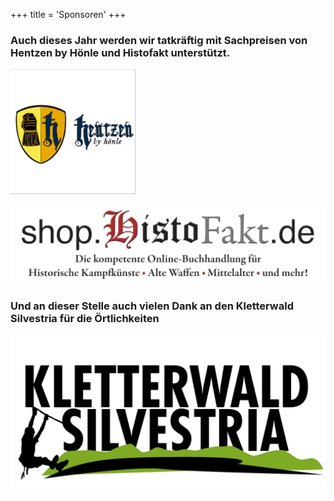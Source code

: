+++
title = 'Sponsoren'
+++

### Auch dieses Jahr werden wir tatkräftig mit Sachpreisen von Hentzen by Hönle und Histofakt unterstützt.
<img src="images/hentzen.png" width="200"></img>

![Logo Histofakt](images/IMG_6763.JPG)

### Und an dieser Stelle auch vielen Dank an den Kletterwald Silvestria für die Örtlichkeiten
![Logo Kletterwald Silvestria](images/Logo_Kletterwald_neu.png)
